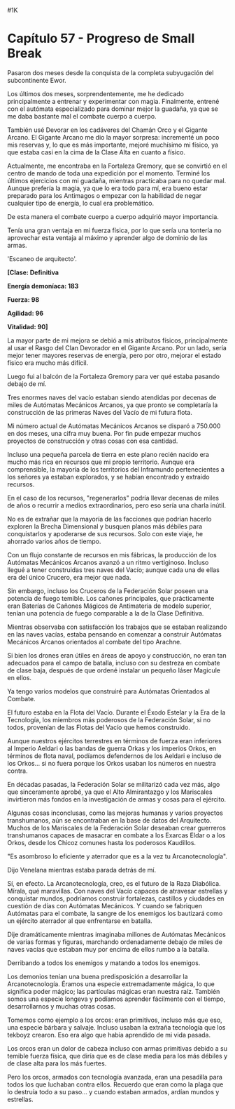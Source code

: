 
#1K 

# Capítulo 57 - Progreso de Small Break


Pasaron dos meses desde la conquista de la completa subyugación del subcontinente Ewor.

Los últimos dos meses, sorprendentemente, me he dedicado principalmente a entrenar y experimentar con magia. Finalmente, entrené con el autómata especializado para dominar mejor la guadaña, ya que se me daba bastante mal el combate cuerpo a cuerpo.

También usé Devorar en los cadáveres del Chamán Orco y el Gigante Arcano. El Gigante Arcano me dio la mayor sorpresa: incrementé un poco mis reservas y, lo que es más importante, mejoré muchísimo mi físico, ya que estaba casi en la cima de la Clase Alta en cuanto a físico.

Actualmente, me encontraba en la Fortaleza Gremory, que se convirtió en el centro de mando de toda una expedición por el momento. Terminé los últimos ejercicios con mi guadaña, mientras practicaba para no quedar mal. Aunque prefería la magia, ya que lo era todo para mí, era bueno estar preparado para los Antimagos o empezar con la habilidad de negar cualquier tipo de energía, lo cual era problemático.

De esta manera el combate cuerpo a cuerpo adquirió mayor importancia.

Tenía una gran ventaja en mi fuerza física, por lo que sería una tontería no aprovechar esta ventaja al máximo y aprender algo de dominio de las armas.

'Escaneo de arquitecto'.

**[Clase: Definitiva**

**Energía demoníaca: 183**

**Fuerza: 98**

**Agilidad: 96**

**Vitalidad: 90]**

La mayor parte de mi mejora se debió a mis atributos físicos, principalmente al usar el Rasgo del Clan Devorador en el Gigante Arcano. Por un lado, sería mejor tener mayores reservas de energía, pero por otro, mejorar el estado físico era mucho más difícil.

Luego fui al balcón de la Fortaleza Gremory para ver qué estaba pasando debajo de mí.

Tres enormes naves del vacío estaban siendo atendidas por decenas de miles de Autómatas Mecánicos Arcanos, ya que pronto se completaría la construcción de las primeras Naves del Vacío de mi futura flota.

Mi número actual de Autómatas Mecánicos Arcanos se disparó a 750.000 en dos meses, una cifra muy buena. Por fin pude empezar muchos proyectos de construcción y otras cosas con esa cantidad.

Incluso una pequeña parcela de tierra en este plano recién nacido era mucho más rica en recursos que mi propio territorio. Aunque era comprensible, la mayoría de los territorios del Inframundo pertenecientes a los señores ya estaban explorados, y se habían encontrado y extraído recursos.

En el caso de los recursos, "regenerarlos" podría llevar decenas de miles de años o recurrir a medios extraordinarios, pero eso sería una charla inútil.

No es de extrañar que la mayoría de las facciones que podrían hacerlo exploren la Brecha Dimensional y busquen planos más débiles para conquistarlos y apoderarse de sus recursos. Solo con este viaje, he ahorrado varios años de tiempo.

Con un flujo constante de recursos en mis fábricas, la producción de los Autómatas Mecánicos Arcanos avanzó a un ritmo vertiginoso. Incluso llegué a tener construidas tres naves del Vacío; aunque cada una de ellas era del único Crucero, era mejor que nada.

Sin embargo, incluso los Cruceros de la Federación Solar poseen una potencia de fuego temible. Los cañones principales, que prácticamente eran Baterías de Cañones Mágicos de Antimateria de modelo superior, tenían una potencia de fuego comparable a la de la Clase Definitiva.

Mientras observaba con satisfacción los trabajos que se estaban realizando en las naves vacías, estaba pensando en comenzar a construir Autómatas Mecánicos Arcanos orientados al combate del tipo Arachne.

Si bien los drones eran útiles en áreas de apoyo y construcción, no eran tan adecuados para el campo de batalla, incluso con su destreza en combate de clase baja, después de que ordené instalar un pequeño láser Magicule en ellos.

Ya tengo varios modelos que construiré para Autómatas Orientados al Combate.

El futuro estaba en la Flota del Vacío. Durante el Éxodo Estelar y la Era de la Tecnología, los miembros más poderosos de la Federación Solar, si no todos, provenían de las Flotas del Vacío que hemos construido.

Aunque nuestros ejércitos terrestres en términos de fuerza eran inferiores al Imperio Aeldari o las bandas de guerra Orkas y los imperios Orkos, en términos de flota naval, podíamos defendernos de los Aeldari e incluso de los Orkos... si no fuera porque los Orkos usaban los números en nuestra contra.

En décadas pasadas, la Federación Solar se militarizó cada vez más, algo que sinceramente aprobé, ya que el Alto Almirantazgo y los Mariscales invirtieron más fondos en la investigación de armas y cosas para el ejército.

Algunas cosas inconclusas, como las mejoras humanas y varios proyectos transhumanos, aún se encontraban en la base de datos del Arquitecto. Muchos de los Mariscales de la Federación Solar deseaban crear guerreros transhumanos capaces de masacrar en combate a los Exarcas Eldar o a los Orkos, desde los Chicoz comunes hasta los poderosos Kaudillos.

"Es asombroso lo eficiente y aterrador que es a la vez tu Arcanotecnología".

Dijo Venelana mientras estaba parada detrás de mí.

Sí, en efecto. La Arcanotecnología, creo, es el futuro de la Raza Diabólica. Mírala, qué maravillas. Con naves del Vacío capaces de atravesar estrellas y conquistar mundos, podríamos construir fortalezas, castillos y ciudades en cuestión de días con Autómatas Mecánicos. Y cuando se fabriquen Autómatas para el combate, la sangre de los enemigos los bautizará como un ejército aterrador al que enfrentarse en batalla.

Dije dramáticamente mientras imaginaba millones de Autómatas Mecánicos de varias formas y figuras, marchando ordenadamente debajo de miles de naves vacías que estaban muy por encima de ellos rumbo a la batalla.

Derribando a todos los enemigos y matando a todos los enemigos.

Los demonios tenían una buena predisposición a desarrollar la Arcanotecnología. Éramos una especie extremadamente mágica, lo que significa poder mágico; las partículas mágicas eran nuestra raíz. También somos una especie longeva y podíamos aprender fácilmente con el tiempo, desarrollarnos y muchas otras cosas.

Tomemos como ejemplo a los orcos: eran primitivos, incluso más que eso, una especie bárbara y salvaje. Incluso usaban la extraña tecnología que los tekboyz crearon. Eso era algo que había aprendido de mi vida pasada.

Los orcos eran un dolor de cabeza incluso con armas primitivas debido a su temible fuerza física, que diría que es de clase media para los más débiles y de clase alta para los más fuertes.

Pero los orcos, armados con tecnología avanzada, eran una pesadilla para todos los que luchaban contra ellos. Recuerdo que eran como la plaga que lo destruía todo a su paso... y cuando estaban armados, ardían mundos y estrellas.